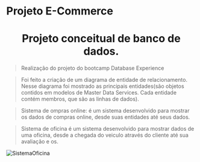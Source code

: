 # Projeto E-Commerce
 <h1 align="center"> Projeto conceitual de banco de dados. </h1>
 
>Realização do projeto do bootcamp Database Experience

>Foi feito a criação de um diagrama de entidade de relacionamento. Nesse diagrama foi mostrado as principais entidades(são objetos contidos em modelos de Master Data Services. Cada entidade contém membros, que são as linhas de dados). 

>Sistema de ompras online: é um sistema desenvolvido para mostrar os dados de compras online, desde suas entidades até seus dados.

>Sistema de oficina é um sistema desenvolvido para mostrar dados de uma oficina, desde a chegada do veiculo através do cliente até sua avaliação e os.

![SistemaOficina](https://user-images.githubusercontent.com/104179960/187439545-6881c885-0906-4e2d-849b-31339cc9def9.png)
